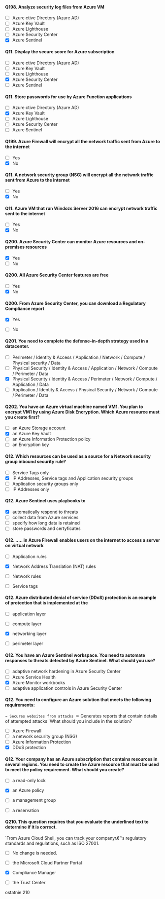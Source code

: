 
#### Q198. Analyze security log files from Azure VM 

- [ ] Azure ctive Directory (Azure AD)
- [ ] Azure Key Vault
- [ ] Azure Lighthouse
- [ ] Azure Security Center
- [x] Azure Sentinel

#### Q11. Display the secure score for Azure subscription

- [ ] Azure ctive Directory (Azure AD)
- [ ] Azure Key Vault
- [ ] Azure Lighthouse
- [x] Azure Security Center
- [ ] Azure Sentinel
#### Q11. Store passwords for use by Azure Function applications

- [ ] Azure ctive Directory (Azure AD)
- [x] Azure Key Vault
- [ ] Azure Lighthouse
- [ ] Azure Security Center
- [ ] Azure Sentinel

#### Q199. Azure Firewall will encrypt all the network traffic sent from Azure to the internet

- [ ] Yes
- [x] No

#### Q11. A network security group (NSG) will encrypt all the network traffic sent from Azure to the internet

- [ ] Yes
- [x] No

#### Q11. Azure VM that run Windozs Server 2016 can encrypt network traffic sent to the internet

- [ ] Yes
- [x] No

#### Q200. Azure Security Center can monitor Azure resources and on-premises resources

- [x] Yes
- [ ] No

#### Q200. All Azure Security Center features are free

- [ ] Yes
- [x] No

#### Q200. From Azure Security Center, you can download a Regulatory Compliance report

- [x] Yes
- [ ] No






















#### Q201. You need to complete the defense-in-depth strategy used in a datacenter.

- [ ] Perimeter / Identity & Access / Application / Network / Compute / Physical security / Data
- [ ] Physical Security / Identity & Access / Application / Network / Compute / Perimeter / Data
- [x] Physical Security / Identity & Access / Perimeter / Network / Compute / Application / Data
- [ ] Application / Identity & Access / Physical Security / Network / Compute / Perimeter / Data

#### Q202. You have an Azure virtual machine named VM1. You plan to encrypt VM1 by using Azure Disk Encryption. Which Azure resource must you create first?

- [ ] an Azure Storage account
- [x] an Azure Key Vault
- [ ] an Azure Information Protection policy
- [ ] an Encryption key

#### Q12. Which resources can be used as a source for a Network security group inbound security rule?

- [ ] Service Tags only
- [x] IP Addresses, Service tags and Application security groups
- [ ] Application security groups only
- [ ] IP Addresses only

#### Q12. Azure Sentinel uses playbooks to

- [x] automatically respond to threats
- [ ] collect data from Azure services
- [ ] specify how long data is retained
- [ ] store passwords and certyficates

#### Q12. ..... in Azure Firewall enables users on the internet to access a server on virtual network

- [ ] Application rules
- [x] Network Address Translation (NAT) rules
- [ ] Network rules
- [ ] Service tags


#### Q12. Azure distributed denial of service (DDoS) protection is an example of protection that is implemented at the 

- [ ] application layer
- [ ] compute layer
- [x] networking layer
- [ ] perimeter layer


#### Q12. You have an Azure Sentinel workspace. You need to automate responses to threats detected by Azure Sentinel. What should you use?

- [ ] adaptive network hardening in Azure Security Center
- [ ] Azure Service Health
- [x] Azure Monitor workbooks
- [ ] adaptive application controls in Azure Security Center

#### Q12. You need to configure an Azure solution that meets the following requirements:
`✑ Secures websites from attacks
`✑ Generates reports that contain details of attempted attacks
`What should you include in the solution?

- [ ] Azure Firewall
- [ ] a network security group (NSG)
- [ ] Azure Information Protection
- [x] DDoS protection

#### Q12. Your company has an Azure subscription that contains resources in several regions. You need to create the Azure resource that must be used to meet the policy requirement. What should you create?

- [ ] a read-only lock
- [x] an Azure policy
- [ ] a management group
- [ ] a reservation


#### Q210. This question requires that you evaluate the underlined text to determine if it is correct.
`From Azure Cloud Shell, you can track your companyג€™s regulatory standards and regulations, such as ISO 27001.

- [ ] No change is needed.
- [ ] the Microsoft Cloud Partner Portal
- [x] Compliance Manager
- [ ] the Trust Center









ostatnie 210





